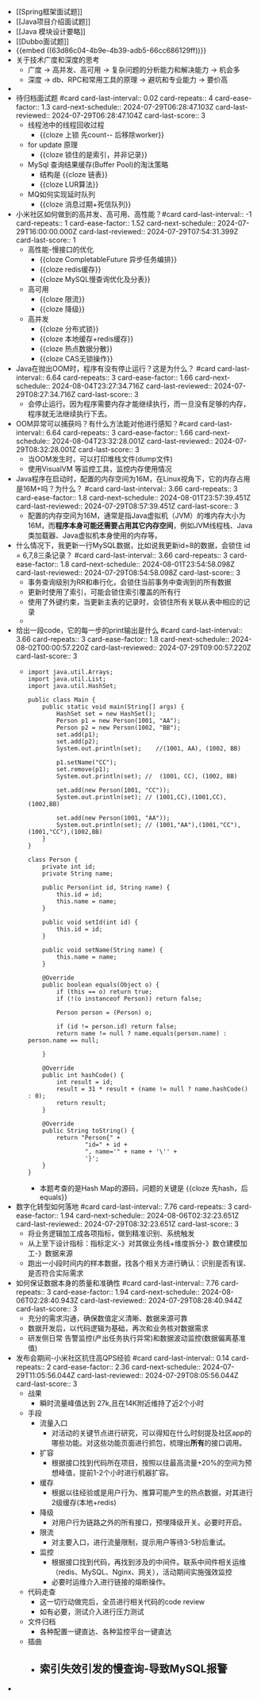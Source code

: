 - [[Spring框架面试题]]
- [[Java项目介绍面试题]]
- [[Java 模块设计要略]]
- [[Dubbo面试题]]
- {{embed ((63d86c04-4b9e-4b39-adb5-66cc686129ff))}}
- 关于技术广度和深度的思考
	- 广度 -> 高并发、高可用 -> 复杂问题的分析能力和解决能力 -> 机会多
	- 深度 -> db、RPC和常用工具的原理 -> 避坑和专业能力 -> 要价高
-
- 待归档面试题 #card
  card-last-interval:: 0.02
  card-repeats:: 4
  card-ease-factor:: 1.3
  card-next-schedule:: 2024-07-29T06:28:47.103Z
  card-last-reviewed:: 2024-07-29T06:28:47.104Z
  card-last-score:: 3
	- 线程池中的线程回收过程
		- {{cloze 上锁 先count-- 后移除worker}}
	- for update 原理
		- {{cloze 锁住的是索引，并非记录}}
	- MySql 查询结果缓存(Buffer Pool)的淘汰策略
		- 结构是 {{cloze 链表}}
		- {{cloze LUR算法}}
	- MQ如何实现延时队列
		- {{cloze 消息过期+死信队列}}
- 小米社区如何做到的高并发、高可用、高性能？#card
  card-last-interval:: -1
  card-repeats:: 1
  card-ease-factor:: 1.52
  card-next-schedule:: 2024-07-29T16:00:00.000Z
  card-last-reviewed:: 2024-07-29T07:54:31.399Z
  card-last-score:: 1
	- 高性能-慢接口的优化
		- {{cloze CompletableFuture 异步任务编排}}
		- {{cloze redis缓存}}
		- {{cloze MySQL慢查询优化及分表}}
	- 高可用
		- {{cloze 限流}}
		- {{cloze 降级}}
	- 高并发
		- {{cloze 分布式锁}}
		- {{cloze 本地缓存+redis缓存}}
		- {{cloze 热点数据分散}}
		- {{cloze CAS无锁操作}}
- Java在抛出OOM时，程序有没有停止运行？这是为什么？ #card
  card-last-interval:: 6.64
  card-repeats:: 3
  card-ease-factor:: 1.66
  card-next-schedule:: 2024-08-04T23:27:34.716Z
  card-last-reviewed:: 2024-07-29T08:27:34.716Z
  card-last-score:: 3
	- 会停止运行。因为程序需要内存才能继续执行，而一旦没有足够的内存，程序就无法继续执行下去。
- OOM异常可以捕获吗？有什么方法能对他进行感知？#card
  card-last-interval:: 6.64
  card-repeats:: 3
  card-ease-factor:: 1.66
  card-next-schedule:: 2024-08-04T23:32:28.001Z
  card-last-reviewed:: 2024-07-29T08:32:28.001Z
  card-last-score:: 3
	- 当OOM发生时，可以打印堆栈文件(dump文件)
	- 使用VisualVM 等监控工具，监控内存使用情况
- Java程序在启动时，配置的内存空间为16M，在Linux视角下，它的内存占用是16M+吗？为什么？ #card
  card-last-interval:: 3.66
  card-repeats:: 3
  card-ease-factor:: 1.8
  card-next-schedule:: 2024-08-01T23:57:39.451Z
  card-last-reviewed:: 2024-07-29T08:57:39.451Z
  card-last-score:: 3
	- 配置的内存空间为16M，通常是指Java虚拟机（JVM）的堆内存大小为16M，而**程序本身可能还需要占用其它内存空间**，例如JVM线程栈、Java类加载器、Java虚拟机本身使用的内存等。
- 什么情况下，我更新一行MySQL数据，比如说我更新id=8的数据，会锁住 id = 6,7,8三条记录？ #card
  card-last-interval:: 3.66
  card-repeats:: 3
  card-ease-factor:: 1.8
  card-next-schedule:: 2024-08-01T23:54:58.098Z
  card-last-reviewed:: 2024-07-29T08:54:58.098Z
  card-last-score:: 3
	- 事务查询级别为RR和串行化，会锁住当前事务中查询到的所有数据
	- 更新时使用了索引，可能会锁住索引覆盖的所有行
	- 使用了外键约束，当更新主表的记录时，会锁住所有关联从表中相应的记录
	-
- 给出一段code，它的每一步的print输出是什么 #card
  card-last-interval:: 3.66
  card-repeats:: 3
  card-ease-factor:: 1.8
  card-next-schedule:: 2024-08-02T00:00:57.220Z
  card-last-reviewed:: 2024-07-29T09:00:57.220Z
  card-last-score:: 3
	- ```
	  import java.util.Arrays;
	  import java.util.List;
	  import java.util.HashSet;
	  
	  public class Main {
	      public static void main(String[] args) {
	          HashSet set = new HashSet();
	          Person p1 = new Person(1001, "AA");
	          Person p2 = new Person(1002, "BB");
	          set.add(p1);
	          set.add(p2);
	          System.out.println(set);    //(1001, AA), (1002, BB)
	  	
	          p1.setName("CC"); 
	          set.remove(p1);
	          System.out.println(set); //  (1001, CC), (1002, BB)
	  	
	          set.add(new Person(1001, "CC"));
	          System.out.println(set); // (1001,CC),(1001,CC),(1002,BB)
	  
	          set.add(new Person(1001, "AA"));
	          System.out.println(set); // (1001,"AA"),(1001,"CC"),(1001,"CC"),(1002,BB)
	      }
	  }
	  
	  class Person {
	      private int id;
	      private String name;
	  
	      public Person(int id, String name) {
	          this.id = id;
	          this.name = name;
	      }
	  
	      public void setId(int id) {
	          this.id = id;
	      }
	  
	      public void setName(String name) {
	          this.name = name;
	      }
	  
	      @Override
	      public boolean equals(Object o) {
	          if (this == o) return true;
	          if (!(o instanceof Person)) return false;
	  
	          Person person = (Person) o;
	  
	          if (id != person.id) return false;
	          return name != null ? name.equals(person.name) : person.name == null;
	  
	      }
	  
	      @Override
	      public int hashCode() {
	          int result = id;
	          result = 31 * result + (name != null ? name.hashCode() : 0);
	          return result;
	      }
	  
	      @Override
	      public String toString() {
	          return "Person{" +
	                  "id=" + id +
	                  ", name='" + name + '\'' +
	                  '}';
	      }
	  }
	  ```
		- 本题考查的是Hash Map的源码，问题的关键是 {{cloze 先hash，后equals}}
- 数字化转型如何落地 #card
  card-last-interval:: 7.76
  card-repeats:: 3
  card-ease-factor:: 1.94
  card-next-schedule:: 2024-08-06T02:32:23.651Z
  card-last-reviewed:: 2024-07-29T08:32:23.651Z
  card-last-score:: 3
	- 将业务逻辑加工成各项指标，做到精准识别、系统触发
	- 从上至下设计指标：指标定义-》对其做业务线+维度拆分-》数仓建模加工-》数据来源
	- 跑出一小段时间内的样本数据，找各个相关方进行确认：识别是否有误、是否符合实际需求
- 如何保证数据本身的质量和准确性 #card
  card-last-interval:: 7.76
  card-repeats:: 3
  card-ease-factor:: 1.94
  card-next-schedule:: 2024-08-06T02:28:40.943Z
  card-last-reviewed:: 2024-07-29T08:28:40.944Z
  card-last-score:: 3
	- 充分的需求沟通，确保数值定义清晰、数据来源可靠
	- 数据开发后，以代码逻辑为基础，再次和业务核对数据需求
	- 研发侧日常 告警监控(产出任务执行异常)和数据波动监控(数据偏离基准值)
- 发布会期间-小米社区抗住高QPS经验 #card
  card-last-interval:: 0.14
  card-repeats:: 2
  card-ease-factor:: 2.36
  card-next-schedule:: 2024-07-29T11:05:56.044Z
  card-last-reviewed:: 2024-07-29T08:05:56.044Z
  card-last-score:: 3
	- 战果
		- 瞬时流量峰值达到 27k,且在14K附近维持了近2个小时
	- 手段
		- 流量入口
			- 对活动的关键节点进行研究，可以得知在什么时刻提及社区app的哪些功能。对这些功能页面进行抓包，梳理出**所有**的接口调用。
		- 扩容
			- 根据接口找到代码所在项目，按照以往最高流量+20%的空间为预想峰值，提前1-2个小时进行机器扩容。
		- 缓存
			- 根据以往经验或是用户行为、推算可能产生的热点数据，对其进行2级缓存(本地+redis)
		- 降级
			- 对用户行为链路之外的所有接口，预埋降级开关。必要时开启。
		- 限流
			- 对主要入口，进行流量限制，提示用户等待3-5秒后重试。
		- 监控
			- 根据接口找到代码，再找到涉及的中间件。联系中间件相关运维（redis、MySQL、Nginx、网关），活动期间实施强效监控
			- 必要时运维介入进行链接的熔断操作。
	- 代码走查
		- 这一切行动做完后，全员进行相关代码的code review
		- 如有必要，测试介入进行压力测试
	- 文件归档
		- 各种配置一键直达、各种监控平台一键直达
	- 插曲
		- 索引失效引发的慢查询-导致MySQL报警
			-
-